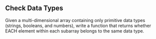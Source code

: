 Check Data Types
----------------
Given a multi-dimensional array containing only primitive data types (strings, booleans, and numbers), write a function that returns whether EACH element within each subarray belongs to the same data type.
